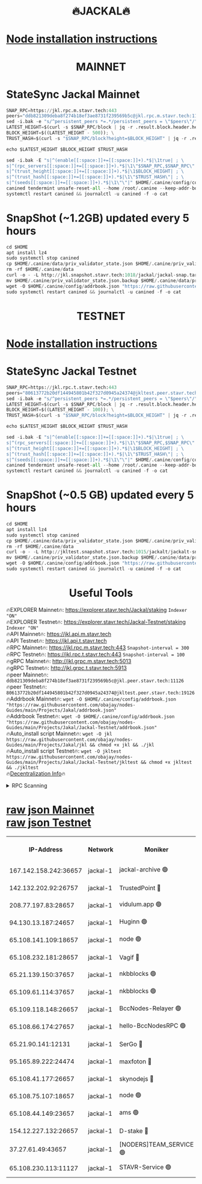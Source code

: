 <h1 align="center"> 🔥JACKAL🔥</h1>

[Node installation instructions](https://github.com/obajay/nodes-Guides/tree/main/Projects/Jakal)
=

<h1 align="center"> MAINNET</h1>

# StateSync Jackal Mainnet
```python
SNAP_RPC=https://jkl.rpc.m.stavr.tech:443
peers="ddb821309deba8f274b18ef3ae8731f239569b5c@jkl.rpc.m.stavr.tech:11126"
sed -i.bak -e "s/^persistent_peers *=.*/persistent_peers = \"$peers\"/" $HOME/.canine/config/config.toml
LATEST_HEIGHT=$(curl -s $SNAP_RPC/block | jq -r .result.block.header.height); \
BLOCK_HEIGHT=$((LATEST_HEIGHT - 500)); \
TRUST_HASH=$(curl -s "$SNAP_RPC/block?height=$BLOCK_HEIGHT" | jq -r .result.block_id.hash)

echo $LATEST_HEIGHT $BLOCK_HEIGHT $TRUST_HASH

sed -i.bak -E "s|^(enable[[:space:]]+=[[:space:]]+).*$|\1true| ; \
s|^(rpc_servers[[:space:]]+=[[:space:]]+).*$|\1\"$SNAP_RPC,$SNAP_RPC\"| ; \
s|^(trust_height[[:space:]]+=[[:space:]]+).*$|\1$BLOCK_HEIGHT| ; \
s|^(trust_hash[[:space:]]+=[[:space:]]+).*$|\1\"$TRUST_HASH\"| ; \
s|^(seeds[[:space:]]+=[[:space:]]+).*$|\1\"\"|" $HOME/.canine/config/config.toml
canined tendermint unsafe-reset-all --home /root/.canine --keep-addr-book
systemctl restart canined && journalctl -u canined -f -o cat
```
# SnapShot (~1.2GB) updated every 5 hours
```python
cd $HOME
apt install lz4
sudo systemctl stop canined
cp $HOME/.canine/data/priv_validator_state.json $HOME/.canine/priv_validator_state.json.backup
rm -rf $HOME/.canine/data
curl -o - -L http://jkl.snapshot.stavr.tech:1018/jackal/jackal-snap.tar.lz4 | lz4 -c -d - | tar -x -C $HOME/.canine --strip-components 2
mv $HOME/.canine/priv_validator_state.json.backup $HOME/.canine/data/priv_validator_state.json
wget -O $HOME/.canine/config/addrbook.json "https://raw.githubusercontent.com/obajay/nodes-Guides/main/Projects/Jakal/addrbook.json"
sudo systemctl restart canined && journalctl -u canined -f -o cat
```

<h1 align="center"> TESTNET</h1>

[Node installation instructions](https://github.com/obajay/nodes-Guides/tree/main/Projects/Jakal/Jackal-Testnet)
=

# StateSync Jackal Testnet
```python
SNAP_RPC=https://jkl.rpc.t.stavr.tech:443
peers="80613772b20df144945801b42f327d0945a24374@jkltest.peer.stavr.tech:19126"
sed -i.bak -e "s/^persistent_peers *=.*/persistent_peers = \"$peers\"/" $HOME/.canine/config/config.toml
LATEST_HEIGHT=$(curl -s $SNAP_RPC/block | jq -r .result.block.header.height); \
BLOCK_HEIGHT=$((LATEST_HEIGHT - 100)); \
TRUST_HASH=$(curl -s "$SNAP_RPC/block?height=$BLOCK_HEIGHT" | jq -r .result.block_id.hash)

echo $LATEST_HEIGHT $BLOCK_HEIGHT $TRUST_HASH

sed -i.bak -E "s|^(enable[[:space:]]+=[[:space:]]+).*$|\1true| ; \
s|^(rpc_servers[[:space:]]+=[[:space:]]+).*$|\1\"$SNAP_RPC,$SNAP_RPC\"| ; \
s|^(trust_height[[:space:]]+=[[:space:]]+).*$|\1$BLOCK_HEIGHT| ; \
s|^(trust_hash[[:space:]]+=[[:space:]]+).*$|\1\"$TRUST_HASH\"| ; \
s|^(seeds[[:space:]]+=[[:space:]]+).*$|\1\"\"|" $HOME/.canine/config/config.toml
canined tendermint unsafe-reset-all --home /root/.canine --keep-addr-book
systemctl restart canined && journalctl -u canined -f -o cat
```
# SnapShot (~0.5 GB) updated every 5 hours
```python
cd $HOME
apt install lz4
sudo systemctl stop canined
cp $HOME/.canine/data/priv_validator_state.json $HOME/.canine/priv_validator_state.json.backup
rm -rf $HOME/.canine/data
curl -o - -L http://jkltest.snapshot.stavr.tech:1015/jackalt/jackalt-snap.tar.lz4 | lz4 -c -d - | tar -x -C $HOME/.canine --strip-components 2
mv $HOME/.canine/priv_validator_state.json.backup $HOME/.canine/data/priv_validator_state.json
wget -O $HOME/.canine/config/addrbook.json "https://raw.githubusercontent.com/obajay/nodes-Guides/main/Projects/Jakal/Jackal-Testnet/addrbook.json"
sudo systemctl restart canined && journalctl -u canined -f -o cat
```

 <h1 align="center"> Useful Tools</h1>

🔥EXPLORER Mainnet🔥:      https://explorer.stavr.tech/Jackal/staking		        `Indexer "ON"` \
🔥EXPLORER Testnet🔥:      https://explorer.stavr.tech/Jackal-Testnet/staking     `Indexer "ON"` \
🔥API Mainnet🔥: 			 		 https://jkl.api.m.stavr.tech \
🔥API Testnet🔥: 			 		 https://jkl.api.t.stavr.tech \
🔥RPC Mainnet🔥:           https://jkl.rpc.m.stavr.tech:443              `Snapshot-interval = 300` \
🔥RPC Testnet🔥:           https://jkl.rpc.t.stavr.tech:443              `Snapshot-interval = 100` \
🔥gRPC Mainnet🔥:          http://jkl.grpc.m.stavr.tech:5013 \
🔥gRPC Testnet🔥:          http://jkl.grpc.t.stavr.tech:5913 \
🔥peer Mainnet🔥:					 `ddb821309deba8f274b18ef3ae8731f239569b5c@jkl.peer.stavr.tech:11126` \
🔥peer Testnet🔥:					 `80613772b20df144945801b42f327d0945a24374@jkltest.peer.stavr.tech:19126` \
🔥Addrbook Mainnet🔥:    ```wget -O $HOME/.canine/config/addrbook.json "https://raw.githubusercontent.com/obajay/nodes-Guides/main/Projects/Jakal/addrbook.json"``` \
🔥Addrbook Testnet🔥:    ```wget -O $HOME/.canine/config/addrbook.json "https://raw.githubusercontent.com/obajay/nodes-Guides/main/Projects/Jakal/Jackal-Testnet/addrbook.json"``` \
🔥Auto_install script Mainnet🔥: ```wget -O jkl https://raw.githubusercontent.com/obajay/nodes-Guides/main/Projects/Jakal/jkl && chmod +x jkl && ./jkl``` \
🔥Auto_install script Testnet🔥: ```wget -O jkltest https://raw.githubusercontent.com/obajay/nodes-Guides/main/Projects/Jakal/Jackal-Testnet/jkltest && chmod +x jkltest && ./jkltest``` \
🔥[Decentralization Info](https://github.com/obajay/StateSync-snapshots/tree/main/Projects/Jackal/Decentralization)🔥


<details>
<summary>RPC Scanning</summary>

<h2 align="center"> We scan nodes in real time every 4 hours. And we provide the final result of RPC endpoints.
We cannot influence the operation of these nodes in any way. </h2>


```python
If Voting Power is higher than 0 --> then the Node is a validator of the network and may be subject to attack and be a potential threat to the chain.
```
```python
We marked such validators with a red symbol
```

</details>

[raw json Mainnet](https://rpc-check.jaclalm.stavr.tech/jaclalm/rpc-jaclalm-result.json) \
[raw json Testnet](https://github.com/obajay/StateSync-snapshots/tree/main/Projects/Jackal/Rpc-Check-Testnet)
=

<table><tr><th>IP-Address</th><th>Network</th><th>Moniker</th><th>Latest Block Height</th><th>Earliest Block Height</th><th>Catching Up</th><th>Tx Index</th><th>Voting Power</th><th>Scan Time</th></tr><tr><td>167.142.158.242:36657</td><td>jackal-1</td><td>jackal-archive 🟢</td><td>6592702</td><td>2770293</td><td>False</td><td>on</td><td>0</td><td>2024-02-22T16:19:13.199738824UTC</td></tr><tr><td>142.132.202.92:26757</td><td>jackal-1</td><td>TrustedPoint 🔴</td><td>6592679</td><td>6129401</td><td>False</td><td>on</td><td>290891</td><td>2024-02-22T16:16:46.130610414UTC</td></tr><tr><td>208.77.197.83:28657</td><td>jackal-1</td><td>vidulum.app 🟢</td><td>6592701</td><td>6296001</td><td>False</td><td>on</td><td>0</td><td>2024-02-22T16:19:10.381133704UTC</td></tr><tr><td>94.130.13.187:24657</td><td>jackal-1</td><td>Huginn 🟢</td><td>6588265</td><td>6424001</td><td>False</td><td>on</td><td>0</td><td>2024-02-22T16:19:26.357959736UTC</td></tr><tr><td>65.108.141.109:18657</td><td>jackal-1</td><td>node 🟢</td><td>6592675</td><td>6444728</td><td>False</td><td>on</td><td>0</td><td>2024-02-22T16:16:22.300835584UTC</td></tr><tr><td>65.108.232.181:28657</td><td>jackal-1</td><td>Vagif 🔴</td><td>6592694</td><td>6462201</td><td>False</td><td>off</td><td>60003</td><td>2024-02-22T16:18:18.921057381UTC</td></tr><tr><td>65.21.139.150:37657</td><td>jackal-1</td><td>nkbblocks 🟢</td><td>6592677</td><td>6473101</td><td>False</td><td>on</td><td>0</td><td>2024-02-22T16:16:33.079675988UTC</td></tr><tr><td>65.109.61.114:37657</td><td>jackal-1</td><td>nkbblocks 🟢</td><td>6592685</td><td>6473101</td><td>False</td><td>on</td><td>0</td><td>2024-02-22T16:17:25.682796232UTC</td></tr><tr><td>65.109.118.148:26657</td><td>jackal-1</td><td>BccNodes-Relayer 🟢</td><td>6592690</td><td>6489001</td><td>False</td><td>on</td><td>0</td><td>2024-02-22T16:17:59.331793679UTC</td></tr><tr><td>65.108.66.174:27657</td><td>jackal-1</td><td>hello-BccNodesRPC 🟢</td><td>6592692</td><td>6489001</td><td>False</td><td>on</td><td>0</td><td>2024-02-22T16:18:08.035084584UTC</td></tr><tr><td>65.21.90.141:12131</td><td>jackal-1</td><td>SerGo 🔴</td><td>6592677</td><td>6492677</td><td>False</td><td>off</td><td>51100</td><td>2024-02-22T16:16:35.498785881UTC</td></tr><tr><td>95.165.89.222:24474</td><td>jackal-1</td><td>maxfoton 🔴</td><td>6592694</td><td>6492693</td><td>False</td><td>off</td><td>117661</td><td>2024-02-22T16:18:19.428126946UTC</td></tr><tr><td>65.108.41.177:26657</td><td>jackal-1</td><td>skynodejs 🔴</td><td>6592702</td><td>6509001</td><td>False</td><td>on</td><td>83702</td><td>2024-02-22T16:19:13.581067268UTC</td></tr><tr><td>65.108.75.107:18657</td><td>jackal-1</td><td>node 🟢</td><td>6592686</td><td>6564077</td><td>False</td><td>on</td><td>0</td><td>2024-02-22T16:17:34.362792620UTC</td></tr><tr><td>65.108.44.149:23657</td><td>jackal-1</td><td>ams 🟢</td><td>6592696</td><td>6571141</td><td>False</td><td>on</td><td>0</td><td>2024-02-22T16:18:34.205673458UTC</td></tr><tr><td>154.12.227.132:26657</td><td>jackal-1</td><td>D-stake 🔴</td><td>6592674</td><td>6591001</td><td>False</td><td>off</td><td>130243</td><td>2024-02-22T16:16:17.803922147UTC</td></tr><tr><td>37.27.61.49:43657</td><td>jackal-1</td><td>[NODERS]TEAM_SERVICE 🟢</td><td>6592671</td><td>6591201</td><td>False</td><td>on</td><td>0</td><td>2024-02-22T16:16:02.634738324UTC</td></tr><tr><td>65.108.230.113:11127</td><td>jackal-1</td><td>STAVR-Service 🟢</td><td>6592697</td><td>6592001</td><td>False</td><td>on</td><td>0</td><td>2024-02-22T16:18:40.688861972UTC</td></tr></table>
